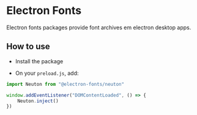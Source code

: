 # Electron Fonts

Electron fonts packages provide font archives em electron desktop apps.

## How to use

* Install the package

* On your `preload.js`, add:

```ts
import Neuton from "@electron-fonts/neuton"

window.addEventListener("DOMContentLoaded", () => {
    Neuton.inject()
})
```
